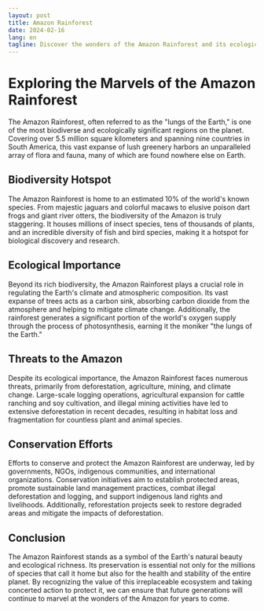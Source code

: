 ```yaml
---
layout: post
title: Amazon Rainforest
date: 2024-02-16
lang: en
tagline: Discover the wonders of the Amazon Rainforest and its ecological significance.
---
```


# Exploring the Marvels of the Amazon Rainforest

The Amazon Rainforest, often referred to as the "lungs of the Earth," is one of the most biodiverse and ecologically significant regions on the planet. Covering over 5.5 million square kilometers and spanning nine countries in South America, this vast expanse of lush greenery harbors an unparalleled array of flora and fauna, many of which are found nowhere else on Earth.

## Biodiversity Hotspot

The Amazon Rainforest is home to an estimated 10% of the world's known species. From majestic jaguars and colorful macaws to elusive poison dart frogs and giant river otters, the biodiversity of the Amazon is truly staggering. It houses millions of insect species, tens of thousands of plants, and an incredible diversity of fish and bird species, making it a hotspot for biological discovery and research.

## Ecological Importance

Beyond its rich biodiversity, the Amazon Rainforest plays a crucial role in regulating the Earth's climate and atmospheric composition. Its vast expanse of trees acts as a carbon sink, absorbing carbon dioxide from the atmosphere and helping to mitigate climate change. Additionally, the rainforest generates a significant portion of the world's oxygen supply through the process of photosynthesis, earning it the moniker "the lungs of the Earth."

## Threats to the Amazon

Despite its ecological importance, the Amazon Rainforest faces numerous threats, primarily from deforestation, agriculture, mining, and climate change. Large-scale logging operations, agricultural expansion for cattle ranching and soy cultivation, and illegal mining activities have led to extensive deforestation in recent decades, resulting in habitat loss and fragmentation for countless plant and animal species.

## Conservation Efforts

Efforts to conserve and protect the Amazon Rainforest are underway, led by governments, NGOs, indigenous communities, and international organizations. Conservation initiatives aim to establish protected areas, promote sustainable land management practices, combat illegal deforestation and logging, and support indigenous land rights and livelihoods. Additionally, reforestation projects seek to restore degraded areas and mitigate the impacts of deforestation.

## Conclusion

The Amazon Rainforest stands as a symbol of the Earth's natural beauty and ecological richness. Its preservation is essential not only for the millions of species that call it home but also for the health and stability of the entire planet. By recognizing the value of this irreplaceable ecosystem and taking concerted action to protect it, we can ensure that future generations will continue to marvel at the wonders of the Amazon for years to come.
